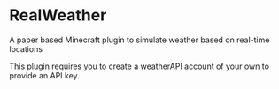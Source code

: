# RealWeather
A paper based Minecraft plugin to simulate weather based on real-time locations

This plugin requires you to create a weatherAPI account of your own to provide an API key.
